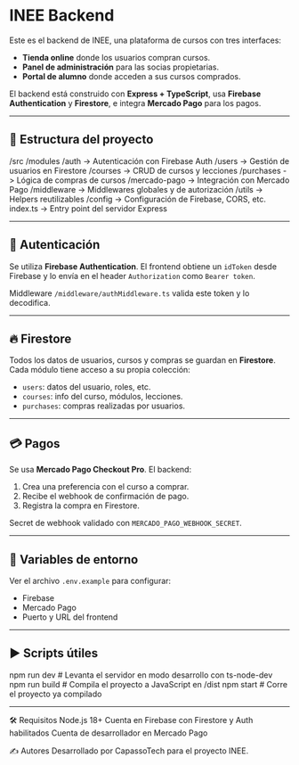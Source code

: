 # INEE Backend

Este es el backend de INEE, una plataforma de cursos con tres interfaces:

- **Tienda online** donde los usuarios compran cursos.
- **Panel de administración** para las socias propietarias.
- **Portal de alumno** donde acceden a sus cursos comprados.

El backend está construido con **Express + TypeScript**, usa **Firebase Authentication** y **Firestore**, e integra **Mercado Pago** para los pagos.

---

## 📁 Estructura del proyecto

/src
/modules
/auth -> Autenticación con Firebase Auth
/users -> Gestión de usuarios en Firestore
/courses -> CRUD de cursos y lecciones
/purchases -> Lógica de compras de cursos
/mercado-pago -> Integración con Mercado Pago
/middleware -> Middlewares globales y de autorización
/utils -> Helpers reutilizables
/config -> Configuración de Firebase, CORS, etc.
index.ts -> Entry point del servidor Express

---

## 🔐 Autenticación

Se utiliza **Firebase Authentication**. El frontend obtiene un `idToken` desde Firebase y lo envía en el header `Authorization` como `Bearer token`.

Middleware `/middleware/authMiddleware.ts` valida este token y lo decodifica.

---

## 🔥 Firestore

Todos los datos de usuarios, cursos y compras se guardan en **Firestore**. Cada módulo tiene acceso a su propia colección:

- `users`: datos del usuario, roles, etc.
- `courses`: info del curso, módulos, lecciones.
- `purchases`: compras realizadas por usuarios.

---

## 💳 Pagos

Se usa **Mercado Pago Checkout Pro**. El backend:

1. Crea una preferencia con el curso a comprar.
2. Recibe el webhook de confirmación de pago.
3. Registra la compra en Firestore.

Secret de webhook validado con `MERCADO_PAGO_WEBHOOK_SECRET`.

---

## 🔐 Variables de entorno

Ver el archivo `.env.example` para configurar:

- Firebase
- Mercado Pago
- Puerto y URL del frontend

---

## ▶️ Scripts útiles

npm run dev        # Levanta el servidor en modo desarrollo con ts-node-dev
npm run build      # Compila el proyecto a JavaScript en /dist
npm start          # Corre el proyecto ya compilado

---

🛠 Requisitos
Node.js 18+
Cuenta en Firebase con Firestore y Auth habilitados
Cuenta de desarrollador en Mercado Pago

✍️ Autores
Desarrollado por CapassoTech para el proyecto INEE.